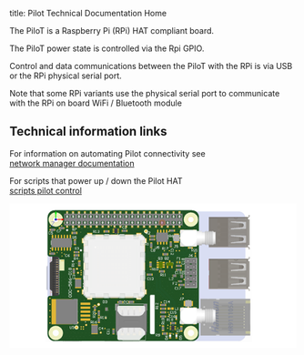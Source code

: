 
title: Pilot Technical Documentation Home

The PiloT is a Raspberry Pi \(RPi\) HAT compliant board.

The PiloT power state is controlled via the Rpi GPIO.

Control and data communications between the PiloT with the RPi is via USB or the RPi physical serial port.

Note that some RPi variants use the physical serial port to communicate with the RPi on board WiFi / Bluetooth module 

## Technical information links
For information on automating Pilot connectivity see  
[network manager documentation](./networkManagerDocs/README.md)  
  
For scripts that power up / down the Pilot HAT  
[scripts pilot control](./scripts_pilotControl/)
  
![Picture of pilot_should appear here alt <](./images/PilotPCA.png "Pilot")


